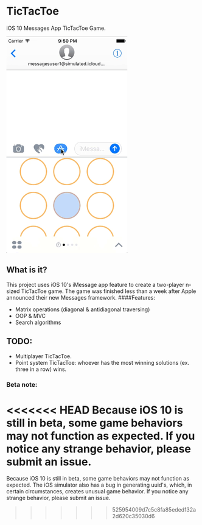 # TicTacToe
iOS 10 Messages App TicTacToe Game. 

![Demo](demo.gif)

## What is it?
This project uses iOS 10's iMessage app feature to create a two-player n-sized TicTacToe game. The game was finished less than a week after Apple announced their new Messages framework.
####Features:
* Matrix operations (diagonal & antidiagonal traversing)
* OOP & MVC
* Search algorithms

## TODO:
* Multiplayer TicTacToe.
* Point system TicTacToe: whoever has the most winning solutions (ex. three in a row) wins.

### Beta note: 
<<<<<<< HEAD
Because iOS 10 is still in beta, some game behaviors may not function as expected. If you notice any strange behavior, please submit an issue.
=======
Because iOS 10 is still in beta, some game behaviors may not function as expected. The iOS simulator also has a bug in generating uuid's, which, in certain circumstances, creates unusual game behavior. If you notice any strange behavior, please submit an issue.
>>>>>>> 525954009d7c5c8fa85ededf32a2d620c35030d6
